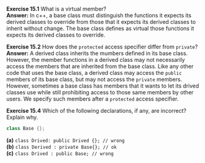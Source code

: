 **Exercise 15.1** What is a virtual member?<br />
**Answer:** In c++, a base class must distinguish the functions it expects its derived classes to override from those that it expects its derived classes to inherit without change. The base class defines as virtual those functions it expects its derived classes to override. 


**Exercise 15.2** How does the `protected` access specifier differ from `private`?<br />
**Answer:** A derived class inherits the mumbers defined in its base class. However, the member functions in a derived class may not necessarily access the members that are inherited from the base class. Like any other code that uses the base class, a derived class may access the `public` members of its base class, but may not access the `private` members. However, sometimes a base class has members that it wants to let its drived classes use while still prohibiting access to those same members by other users. We specify such members after a `protected` access specifier.


**Exercise 15.4** Which of the following declarations, if any, are incorrect? Explain why.
```cpp
class Base {};
```
**(a)** `class Drived: public Drived {}; // wrong`<br />
**(b)** `class Derived : private Base{}; // ok ` <br />
**(c)** `class Drived : public Base; // wrong` <br />



